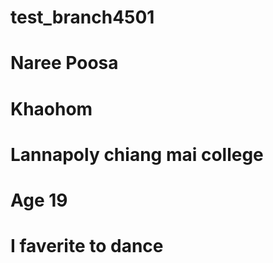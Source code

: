 # test_branch4501

# Naree Poosa 
# Khaohom
# Lannapoly chiang mai college
# Age 19
# I faverite to dance 